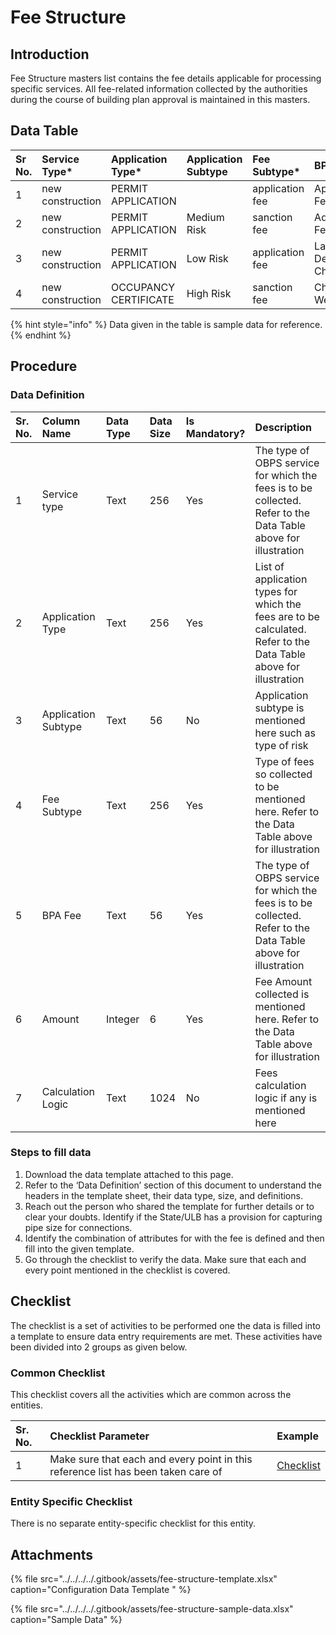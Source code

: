 # Fee Structure

## Introduction

Fee Structure masters list contains the fee details applicable for processing specific services. All fee-related information collected by the authorities during the course of building plan approval is maintained in this masters.

## Data Table

| Sr No. | Service Type\* | Application Type\* | Application Subtype | Fee Subtype\* | BPA Fees\* | Amount\* | Calculation Logic |
| :--- | :--- | :--- | :--- | :--- | :--- | :--- | :--- |
| 1 | new construction | PERMIT APPLICATION |  | application fee | Application Fees | 50 |  |
| 2 | new construction | PERMIT APPLICATION | Medium Risk | sanction fee | Additional Fees | 0 |  |
| 3 | new construction | PERMIT APPLICATION | Low Risk | application fee | Land Development Charges | 50 |  |
| 4 | new construction | OCCUPANCY CERTIFICATE | High Risk | sanction fee | Charges for Well | 50 |  |

{% hint style="info" %}
Data given in the table is sample data for reference.
{% endhint %}

## Procedure

### Data Definition

| Sr. No. | Column Name | Data Type | Data Size | Is Mandatory? | Description |
| :--- | :--- | :--- | :--- | :--- | :--- |
| 1 | Service type | Text | 256 | Yes | The type of OBPS service for which the fees is to be collected. Refer to the Data Table above for illustration |
| 2 | Application Type | Text | 256 | Yes | List of application types for which the fees are to be calculated. Refer to the Data Table above for illustration |
| 3 | Application Subtype | Text | 56 | No | Application subtype is mentioned here such as type of risk |
| 4 | Fee Subtype | Text | 256 | Yes | Type of fees so collected to be mentioned here. Refer to the Data Table above for illustration |
| 5 | BPA Fee | Text | 56 | Yes | The type of OBPS service for which the fees is to be collected. Refer to the Data Table above for illustration |
| 6 | Amount | Integer | 6 | Yes | Fee Amount collected is mentioned here. Refer to the Data Table above for illustration |
| 7 | Calculation Logic | Text | 1024 | No | Fees calculation logic if any is mentioned here |

### Steps to fill data

1. Download the data template attached to this page.
2. Refer to the ‘Data Definition’ section of this document to understand the headers in the template sheet, their data type, size, and definitions.
3. Reach out the person who shared the template for further details or to clear your doubts. Identify if the State/ULB has a provision for capturing pipe size for connections.
4. Identify the combination of attributes for with the fee is defined and then fill into the given template.
5. Go through the checklist to verify the data. Make sure that each and every point mentioned in the checklist is covered.

## Checklist

The checklist is a set of activities to be performed one the data is filled into a template to ensure data entry requirements are met. These activities have been divided into 2 groups as given below.

### Common Checklist

This checklist covers all the activities which are common across the entities.

| Sr. No. | Checklist Parameter | Example |
| :--- | :--- | :--- |
| 1 | Make sure that each and every point in this reference list has been taken care of | [Checklist](../untitled-1/checklist.md) |

### Entity Specific Checklist

There is no separate entity-specific checklist for this entity.

## Attachments

{% file src="../../../../.gitbook/assets/fee-structure-template.xlsx" caption="Configuration Data Template " %}

{% file src="../../../../.gitbook/assets/fee-structure-sample-data.xlsx" caption="Sample Data" %}

